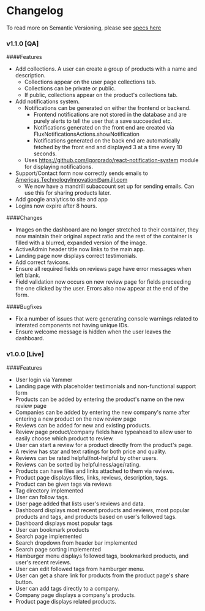 Changelog
=========

To read more on Semantic Versioning, please see [specs here](http://semver.org/spec/v2.0.0.html)

### v1.1.0 [QA]

####Features
- Add collections. A user can create a group of products with a name and description.
  - Collections appear on the user page collections tab.
  - Collections can be private or public.
  - If public, collections appear on the product's collections tab.
- Add notifications system.
  - Notifications can be generated on either the frontend or backend.
    - Frontend notifications are not stored in the database and are purely alerts to tell the user that a save succeeded etc.
    - Notifications generated on the front end are created via FluxNotificationsActions.showNotification
    - Notifications generated on the back end are automatically fetched by the front end and displayed 3 at a time every 10 seconds.
  - Uses https://github.com/igorprado/react-notification-system module for displaying notifications.
- Support/Contact form now correctly sends emails to Americas.TechnologyInnovation@am.jll.com
  - We now have a mandrill subaccount set up for sending emails. Can use this for sharing products later.
- Add google analytics to site and app
- Logins now expire after 8 hours.

####Changes
- Images on the dashboard are no longer stretched to their container, they now maintain their original aspect ratio and the rest of the container is filled with a blurred, expanded version of the image.
- ActiveAdmin header title now links to the main app.
- Landing page now displays correct testimonials.
- Add correct favicons.
- Ensure all required fields on reviews page have error messages when left blank.
- Field validation now occurs on new review page for fields preceeding the one clicked by the user. Errors also now appear at the end of the form.

####Bugfixes
- Fix a number of issues that were generating console warnings related to interated components not having unique IDs.
- Ensure welcome message is hidden when the user leaves the dashboard.

### v1.0.0 [Live]

####Features
- User login via Yammer
- Landing page with placeholder testimonials and non-functional support form
- Products can be added by entering the product's name on the new review page
- Companies can be added by entering the new company's name after entering a new product on the new review page
- Reviews can be added for new and existing products.
- Review page product/company fields have typeahead to allow user to easily choose which product to review.
- User can start a review for a product directly from the product's page.
- A review has star and text ratings for both price and quality.
- Reviews can be rated helpful/not-helpful by other users.
- Reviews can be sorted by helpfulness/age/rating.
- Products can have files and links attached to them via reviews.
- Product page displays files, links, reviews, description, tags.
- Product can be given tags via reviews
- Tag directory implemented
- User can follow tags.
- User page added that lists user's reviews and data.
- Dashboard displays most recent products and reviews, most popular products and tags, and products based on user's followed tags.
- Dashboard displays most popular tags
- User can bookmark products
- Search page implemented
- Search dropdown from header bar implemented
- Search page sorting implemented
- Hamburger menu displays followed tags, bookmarked products, and user's recent reviews.
- User can edit followed tags from hamburger menu.
- User can get a share link for products from the product page's share button.
- User can add tags directly to a company.
- Company page displays a company's products.
- Product page displays related products.